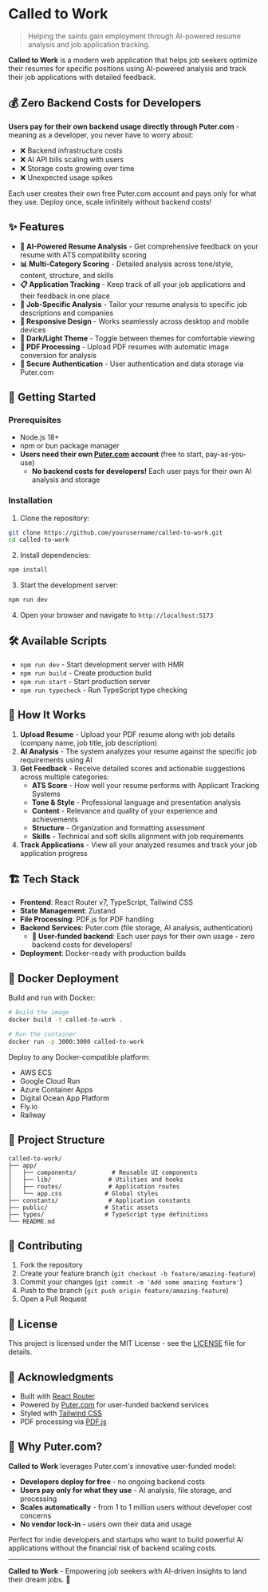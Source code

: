 # Called to Work

> Helping the saints gain employment through AI-powered resume analysis and job application tracking.

**Called to Work** is a modern web application that helps job seekers optimize their resumes for specific positions using AI-powered analysis and track their job applications with detailed feedback.

## 💰 Zero Backend Costs for Developers

**Users pay for their own backend usage directly through Puter.com** - meaning as a developer, you never have to worry about:
- ❌ Backend infrastructure costs
- ❌ AI API bills scaling with users
- ❌ Storage costs growing over time
- ❌ Unexpected usage spikes

Each user creates their own free Puter.com account and pays only for what they use. Deploy once, scale infinitely without backend costs!

## ✨ Features

- **🤖 AI-Powered Resume Analysis** - Get comprehensive feedback on your resume with ATS compatibility scoring
- **📊 Multi-Category Scoring** - Detailed analysis across tone/style, content, structure, and skills
- **📋 Application Tracking** - Keep track of all your job applications and their feedback in one place
- **🎯 Job-Specific Analysis** - Tailor your resume analysis to specific job descriptions and companies
- **📱 Responsive Design** - Works seamlessly across desktop and mobile devices
- **🌙 Dark/Light Theme** - Toggle between themes for comfortable viewing
- **📄 PDF Processing** - Upload PDF resumes with automatic image conversion for analysis
- **🔐 Secure Authentication** - User authentication and data storage via Puter.com

## 🚀 Getting Started

### Prerequisites

- Node.js 18+ 
- npm or bun package manager
- **Users need their own [Puter.com](https://puter.com) account** (free to start, pay-as-you-use)
  - **No backend costs for developers!** Each user pays for their own AI analysis and storage

### Installation

1. Clone the repository:
```bash
git clone https://github.com/yourusername/called-to-work.git
cd called-to-work
```

2. Install dependencies:
```bash
npm install
```

3. Start the development server:
```bash
npm run dev
```

4. Open your browser and navigate to `http://localhost:5173`

## 🛠️ Available Scripts

- `npm run dev` - Start development server with HMR
- `npm run build` - Create production build
- `npm run start` - Start production server
- `npm run typecheck` - Run TypeScript type checking

## 📖 How It Works

1. **Upload Resume** - Upload your PDF resume along with job details (company name, job title, job description)
2. **AI Analysis** - The system analyzes your resume against the specific job requirements using AI
3. **Get Feedback** - Receive detailed scores and actionable suggestions across multiple categories:
   - **ATS Score** - How well your resume performs with Applicant Tracking Systems
   - **Tone & Style** - Professional language and presentation analysis
   - **Content** - Relevance and quality of your experience and achievements
   - **Structure** - Organization and formatting assessment
   - **Skills** - Technical and soft skills alignment with job requirements
4. **Track Applications** - View all your analyzed resumes and track your job application progress

## 🏗️ Tech Stack

- **Frontend**: React Router v7, TypeScript, Tailwind CSS
- **State Management**: Zustand
- **File Processing**: PDF.js for PDF handling
- **Backend Services**: Puter.com (file storage, AI analysis, authentication)
  - **🎯 User-funded backend**: Each user pays for their own usage - zero backend costs for developers!
- **Deployment**: Docker-ready with production builds

## 🐳 Docker Deployment

Build and run with Docker:

```bash
# Build the image
docker build -t called-to-work .

# Run the container
docker run -p 3000:3000 called-to-work
```

Deploy to any Docker-compatible platform:
- AWS ECS
- Google Cloud Run
- Azure Container Apps
- Digital Ocean App Platform
- Fly.io
- Railway

## 📁 Project Structure

```
called-to-work/
├── app/
│   ├── components/          # Reusable UI components
│   ├── lib/                # Utilities and hooks
│   ├── routes/             # Application routes
│   └── app.css            # Global styles
├── constants/              # Application constants
├── public/                # Static assets
├── types/                 # TypeScript type definitions
└── README.md
```

## 🤝 Contributing

1. Fork the repository
2. Create your feature branch (`git checkout -b feature/amazing-feature`)
3. Commit your changes (`git commit -m 'Add some amazing feature'`)
4. Push to the branch (`git push origin feature/amazing-feature`)
5. Open a Pull Request

## 📄 License

This project is licensed under the MIT License - see the [LICENSE](LICENSE) file for details.

## 🙏 Acknowledgments

- Built with [React Router](https://reactrouter.com/)
- Powered by [Puter.com](https://puter.com) for user-funded backend services
- Styled with [Tailwind CSS](https://tailwindcss.com/)
- PDF processing via [PDF.js](https://mozilla.github.io/pdf.js/)

## 🚀 Why Puter.com?

**Called to Work** leverages Puter.com's innovative user-funded model:
- **Developers deploy for free** - no ongoing backend costs
- **Users pay only for what they use** - AI analysis, file storage, and processing
- **Scales automatically** - from 1 to 1 million users without developer cost concerns
- **No vendor lock-in** - users own their data and usage

Perfect for indie developers and startups who want to build powerful AI applications without the financial risk of backend scaling costs.

---

**Called to Work** - Empowering job seekers with AI-driven insights to land their dream jobs. 🎯